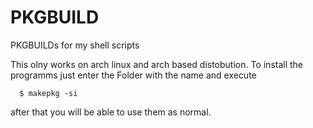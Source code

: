 # PKGBUILD
PKGBUILDs for my shell scripts

This olny works on arch linux and arch based distobution. To install the programms just enter the Folder with the name and execute
```
  $ makepkg -si
```
after that you will be able to use them as normal.
